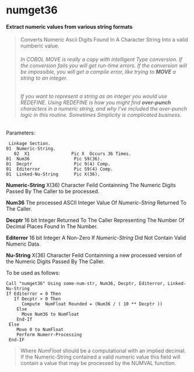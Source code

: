 # numget36
#### Extract numeric values from various string formats

> Converts Numeric Ascii Digits Found In A Character String Into a valid numberic value.
> ###### In COBOL _MOVE_ is really a copy with intelligent _Type_ conversion. If the conversion fails you will get run-time errors. If the conversion will be impossible, you will get a compile error, like trying to **MOVE** a string to an integer. 
> ###### If you want to represent a string as an integer you would use _REDEFINE_. Using _REDEFINE_ is how you might find **over-punch** characters in a numeric string, and why I've included the over-punch logic in this routine. Sometimes _Simplicity_ is complicated business.

  Parameters:
  ~~~cobol
   Linkage Section.
 01  Numeric-String.
     02  X1                Pic X  Occurs 36 Times.
 01  Num36                 Pic S9(36).
 01  Decptr                Pic 9(4) Comp.
 01  Editerror             Pic S9(4) Comp.
 01  Linked-Nu-String      Pic X(36).
 ~~~
 
  **Numeric-String**   X(36) Character Feild Containning The Numeric Digits Passed By The Caller to be processed.

  **Num36**     The processed ASCII Integer Value Of _Numeric-String_ Returned To The Caller.

  **Decptr**    16 bit Integer Returned To The Caller Representing The Number Of Decimal Places Found In The Number. 

  **Editerror** 16 bit Integer A Non-Zero If _Numeric-String_ Did Not Contain Valid Numeric Data.

  **Nu-String** X(36) Character Feild Containning a new processed version of the Numeric Digits Passed By The Caller.
  
   To be used as follows:
  ~~~ cobol
  Call "numget36" Using some-num-str, Num36, Decptr, Editerror, Linked-Nu-String
  If Editerror = 0 Then
     If Decptr > 0 Then
        Compute  NumFloat Rounded = (Num36 / ( 10 ** Decptr ))
      Else
        Move Num36 to NumFloat
      End-If
   Else
      Move 0 to NumFloat
      Perform Numerr-Processing
   End-IF
  ~~~
  
  > Where _NumFloat_ should be a computational with an implied decimal.
  > If the Numeric-String contained a valid numeric value this field will contain a value that may be processed by the NUMVAL function.
